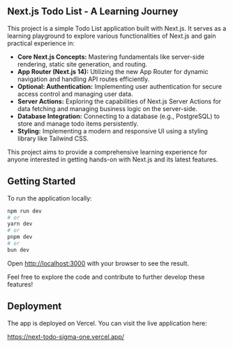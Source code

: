 ## Next.js Todo List - A Learning Journey

This project is a simple Todo List application built with Next.js. It serves as a learning playground to explore various functionalities of Next.js and gain practical experience in:

* **Core Next.js Concepts:** Mastering fundamentals like server-side rendering, static site generation, and routing.
* **App Router (Next.js 14):** Utilizing the new App Router for dynamic navigation and handling API routes efficiently.
* **Optional: Authentication:** Implementing user authentication for secure access control and managing user data.
* **Server Actions:** Exploring the capabilities of Next.js Server Actions for data fetching and managing business logic on the server-side.
* **Database Integration:** Connecting to a database (e.g., PostgreSQL) to store and manage todo items persistently.
* **Styling:** Implementing a modern and responsive UI using a styling library like Tailwind CSS.

This project aims to provide a comprehensive learning experience for anyone interested in getting hands-on with Next.js and its latest features.

## Getting Started

To run the application locally:

```bash
npm run dev
# or
yarn dev
# or
pnpm dev
# or
bun dev
```
Open [http://localhost:3000](http://localhost:3000) with your browser to see the result.

Feel free to explore the code and contribute to further develop these features!

## Deployment

The app is deployed on Vercel. You can visit the live application here:

https://next-todo-sigma-one.vercel.app/
